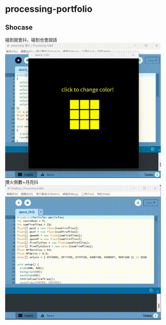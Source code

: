 # processing-portfolio
## Shocase

碰到就會抖，碰到也會說話
![HTML Image](cubecolor.gif)
煙火倒數+月亮抖
![HTML Image](fireworks.gif)
